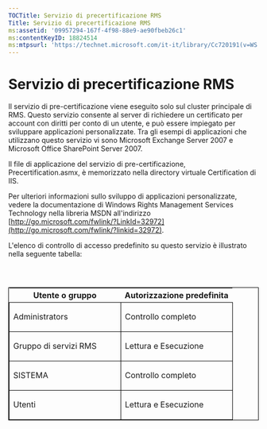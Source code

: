 ```yaml
---
TOCTitle: Servizio di precertificazione RMS
Title: Servizio di precertificazione RMS
ms:assetid: '09957294-167f-4f98-88e9-ae90fbeb26c1'
ms:contentKeyID: 18824514
ms:mtpsurl: 'https://technet.microsoft.com/it-it/library/Cc720191(v=WS.10)'
---
```


Servizio di precertificazione RMS
=================================

Il servizio di pre-certificazione viene eseguito solo sul cluster principale di RMS. Questo servizio consente al server di richiedere un certificato per account con diritti per conto di un utente, e può essere impiegato per sviluppare applicazioni personalizzate. Tra gli esempi di applicazioni che utilizzano questo servizio vi sono Microsoft Exchange Server 2007 e Microsoft Office SharePoint Server 2007.

Il file di applicazione del servizio di pre-certificazione, Precertification.asmx, è memorizzato nella directory virtuale Certification di IIS.

Per ulteriori informazioni sullo sviluppo di applicazioni personalizzate, vedere la documentazione di Windows Rights Management Services Technology nella libreria MSDN all'indirizzo [http://go.microsoft.com/fwlink/?LinkId=32972](http://go.microsoft.com/fwlink/?linkid=32972).

L'elenco di controllo di accesso predefinito su questo servizio è illustrato nella seguente tabella:

###  

<p> </p>
<table style="border:1px solid black;">
<colgroup>
<col width="50%" />
<col width="50%" />
</colgroup>
<thead>
<tr class="header">
<th>Utente o gruppo</th>
<th>Autorizzazione predefinita</th>
</tr>
</thead>
<tbody>
<tr class="odd">
<td style="border:1px solid black;"><p>Administrators</p></td>
<td style="border:1px solid black;"><p>Controllo completo</p></td>
</tr>
<tr class="even">
<td style="border:1px solid black;"><p>Gruppo di servizi RMS</p></td>
<td style="border:1px solid black;"><p>Lettura e Esecuzione</p></td>
</tr>
<tr class="odd">
<td style="border:1px solid black;"><p>SISTEMA</p></td>
<td style="border:1px solid black;"><p>Controllo completo</p></td>
</tr>
<tr class="even">
<td style="border:1px solid black;"><p>Utenti</p></td>
<td style="border:1px solid black;"><p>Lettura e Esecuzione</p></td>
</tr>
</tbody>
</table>

